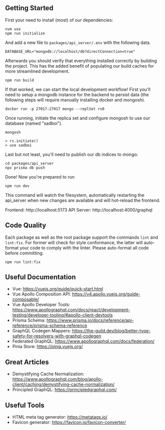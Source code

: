 ## Getting Started

First your need to install (most) of our dependencies:

```
nvm use
npm run initialize
```

And add a new file to `packages/api_server/.env` with the following data.

```
DATABASE_URL="mongodb://localhost/db?directConnection=true"
```

Afterwards you should verify that everything installed correctly by building the
project. This has the added benefit of populating our build caches for more
streamlined development.

```
npm run build
```

If that worked, we can start the local development workflow! First you'll need
to setup a mongodb instance for the backend to persist data (the following steps
will require manually installing docker and mongosh).

```
docker run -p 27017:27017 mongo --replSet rs0
```

Once running, initiate the replica set and configure mongosh to use our
database (named "sadboi").

```
mongosh

> rs.initiate()
> use sadboi
```

Last but not least, you'll need to publish our db indices to mongo:

```
cd packages/api_server
npx prisma db push
```

Done! Now you're prepared to run

```
npm run dev
```

This command will watch the filesystem, automatically restarting the api\_server
when new changes are available and will hot-reload the frontend.

Frontend: http://localhost:5173
API Server: http://localhost:4000/graphql

## Code Quality

Each package as well as the root package support the commands `lint` and
`lint:fix`. For former will check for style conformance, the latter will
auto-format your code to comply with the linter. Please auto-format all code
before committing.

```
npm run lint:fix
```

## Useful Documentation

- Vue: https://vuejs.org/guide/quick-start.html
- Vue Apollo Composition API: https://v4.apollo.vuejs.org/guide-composable/
- Vue Apollo Developer Tools: https://www.apollographql.com/docs/react/development-testing/developer-tooling/#apollo-client-devtools
- Prisma Schema: https://www.prisma.io/docs/reference/api-reference/prisma-schema-reference
- GraphQL Codegen Mappers: https://the-guild.dev/blog/better-type-safety-for-resolvers-with-graphql-codegen
- Federated GraphQL: https://www.apollographql.com/docs/federation/
- Pinia Store: https://pinia.vuejs.org/

## Great Articles

- Demystifying Cache Normalization: https://www.apollographql.com/blog/apollo-client/caching/demystifying-cache-normalization/
- Principled GraphQL: https://principledgraphql.com/

## Useful Tools

- HTML meta tag generator: https://metatags.io/
- Favicon generator: https://favicon.io/favicon-converter/

